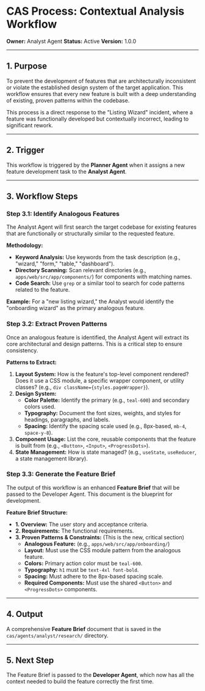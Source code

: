 # CAS Process: Contextual Analysis Workflow

**Owner:** Analyst Agent
**Status:** Active
**Version:** 1.0.0

---

## 1. Purpose

To prevent the development of features that are architecturally inconsistent or violate the established design system of the target application. This workflow ensures that every new feature is built with a deep understanding of existing, proven patterns within the codebase.

This process is a direct response to the "Listing Wizard" incident, where a feature was functionally developed but contextually incorrect, leading to significant rework.

---

## 2. Trigger

This workflow is triggered by the **Planner Agent** when it assigns a new feature development task to the **Analyst Agent**.

---

## 3. Workflow Steps

### Step 3.1: Identify Analogous Features

The Analyst Agent will first search the target codebase for existing features that are functionally or structurally similar to the requested feature.

**Methodology:**
- **Keyword Analysis:** Use keywords from the task description (e.g., "wizard," "form," "table," "dashboard").
- **Directory Scanning:** Scan relevant directories (e.g., `apps/web/src/app/components/`) for components with matching names.
- **Code Search:** Use `grep` or a similar tool to search for code patterns related to the feature.

**Example:** For a "new listing wizard," the Analyst would identify the "onboarding wizard" as the primary analogous feature.

### Step 3.2: Extract Proven Patterns

Once an analogous feature is identified, the Analyst Agent will extract its core architectural and design patterns. This is a critical step to ensure consistency.

**Patterns to Extract:**
1.  **Layout System:** How is the feature's top-level component rendered? Does it use a CSS module, a specific wrapper component, or utility classes? (e.g., `div className={styles.pageWrapper}`).
2.  **Design System:**
    *   **Color Palette:** Identify the primary (e.g., `teal-600`) and secondary colors used.
    *   **Typography:** Document the font sizes, weights, and styles for headings, paragraphs, and labels.
    *   **Spacing:** Identify the spacing scale used (e.g., 8px-based, `mb-4`, `space-y-8`).
3.  **Component Usage:** List the core, reusable components that the feature is built from (e.g., `<Button>`, `<Input>`, `<ProgressDots>`).
4.  **State Management:** How is state managed? (e.g., `useState`, `useReducer`, a state management library).

### Step 3.3: Generate the Feature Brief

The output of this workflow is an enhanced **Feature Brief** that will be passed to the Developer Agent. This document is the blueprint for development.

**Feature Brief Structure:**
- **1. Overview:** The user story and acceptance criteria.
- **2. Requirements:** The functional requirements.
- **3. Proven Patterns & Constraints:** (This is the new, critical section)
    - **Analogous Feature:** (e.g., `apps/web/src/app/onboarding/`)
    - **Layout:** Must use the CSS module pattern from the analogous feature.
    - **Colors:** Primary action color must be `teal-600`.
    - **Typography:** `h1` must be `text-4xl font-bold`.
    - **Spacing:** Must adhere to the 8px-based spacing scale.
    - **Required Components:** Must use the shared `<Button>` and `<ProgressDots>` components.

---

## 4. Output

A comprehensive **Feature Brief** document that is saved in the `cas/agents/analyst/research/` directory.

---

## 5. Next Step

The Feature Brief is passed to the **Developer Agent**, which now has all the context needed to build the feature correctly the first time.
